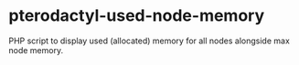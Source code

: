# pterodactyl-used-node-memory
PHP script to display used (allocated) memory for all nodes alongside max node memory.
